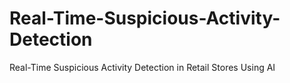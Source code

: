 # Real-Time-Suspicious-Activity-Detection
Real-Time Suspicious Activity Detection in Retail Stores Using AI
